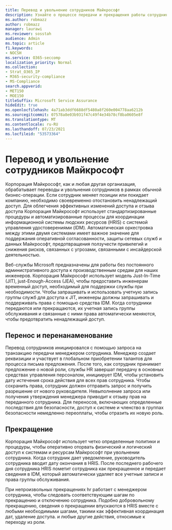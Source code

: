 ```yaml
---
title: Перевод и увольнение сотрудников Майкрософт
description: Узнайте о процессе передачи и прекращения работы сотрудников Майкрософт в Microsoft 365
ms.author: robmazz
author: robmazz
manager: laurawi
ms.reviewer: sosstah
audience: Admin
ms.topic: article
f1.keywords:
- NOCSH
ms.service: O365-seccomp
localization_priority: Normal
ms.collection:
- Strat_O365_IP
- M365-security-compliance
- MS-Compliance
search.appverid:
- MET150
- MOE150
titleSuffix: Microsoft Service Assurance
hideEdit: true
ms.openlocfilehash: 4a71ab3ddf6688df5480a8f260e004778aa6212b
ms.sourcegitcommit: 07578a8e03b931f47c49f4e34b78cf8ba0605e8f
ms.translationtype: MT
ms.contentlocale: ru-RU
ms.lasthandoff: 07/23/2021
ms.locfileid: "53573364"
---
```

# <a name="microsoft-employee-transfer-and-termination"></a>Перевод и увольнение сотрудников Майкрософт

Корпорация Майкрософт, как и любая другая организация, обрабатывает переводы и увольнения сотрудников в рамках обычной бизнес-операции. Если сотрудник меняет позиции или покидает компанию, необходимо своевременно отостановить ненадлежащий доступ. Для облегчения эффективных изменений доступа и отзыва доступа Корпорация Майкрософт использует стандартизированные процедуры и автоматизированные процессы для координации информационной системы людских ресурсов (HRIS) с системой управления удостоверениями (IDM). Автоматическая оркестровка между этими двумя системами имеет важное значение для поддержания оперативной согласованности, защиты сетевых служб и данных Майкрософт, предотвращения ползучести привилегий и снижения рисков, связанных с угрозами, связанными с инсайдерской деятельностью.

Веб-службы Microsoft предназначены для работы без постоянного административного доступа к производственным средам для наших инженеров. Корпорация Майкрософт использует модель Just-In-Time (JIT), just-Enough-Access (JEA), чтобы предоставить инженерам временный доступ, необходимый для поддержки службы при необходимости. Чтобы запрашивать и использовать учетную запись группы служб для доступа к JIT, инженеры должны запрашивать и поддерживать права с помощью средства IDM. Когда сотрудники передаются или прекращаются, их учетная запись группы обслуживания и связанные с ними права автоматически меняются, чтобы предотвратить ненадлежащий доступ.

## <a name="transfer-and-reassignment"></a>Перенос и перенанаменование

Перевод сотрудников инициировался с помощью запроса на транзакцию передачи менеджером сотрудника. Менеджер создает реквизиции и участвует в глобальном приобретении талантов для процесса письма предложения. После того, как сотрудник принимает предложение о новой роли, службы HR завершат передачу в основных средствах управления персоналом, инициирует IDM, чтобы установить дату истечения срока действия для всех прав сотрудника. Чтобы сохранить права, сотрудник должен отправить запрос и получить разрешение от нового руководителя. Невыполнение запроса или получения утверждения менеджера приводит к отзыву прав на переданного сотрудника. Для переносов, включающих определенные последствия для безопасности, доступ к системе и членство в группах безопасности немедленно переоплаты, чтобы отразить их новую роль.

## <a name="termination"></a>Прекращение

Корпорация Майкрософт использует четко определенные политики и процедуры, чтобы оперативно оторвать физический и логический доступ к системам и ресурсам Майкрософт при увольнении сотрудника. Когда сотрудник дает уведомление, руководитель сотрудника вводит дату окончания в HRIS. После последнего рабочего дня сотрудника HRIS пометит сотрудника как прекращенное и передает сведения в IDM, который автоматически удаляет все учетные записи и права группы обслуживания.

При непроизвольных прекращениях hr работает с менеджером сотрудника, чтобы следовать соответствующим шагам по прекращению и отключению сотрудника. Подобно добровольному прекращению, сведения о прекращении впускаются в HRIS вместе с любыми необходимыми шагами, такими как эффективная координация дат, удаление доступа. и любые другие действия, относимые к переходу из роли.
